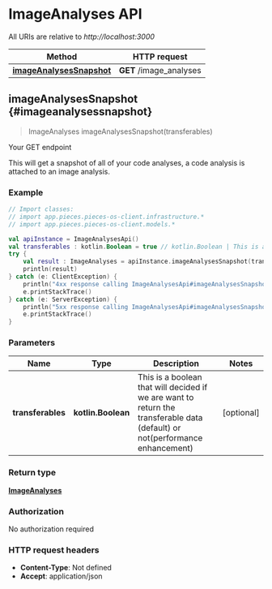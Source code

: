 # ImageAnalyses API

All URIs are relative to *http://localhost:3000*

Method | HTTP request
------------- | -------------
[**imageAnalysesSnapshot**](#imageanalysessnapshot) | **GET** /image_analyses


<a id="imageAnalysesSnapshot"></a>
## **imageAnalysesSnapshot** {#imageanalysessnapshot}
> ImageAnalyses imageAnalysesSnapshot(transferables)

Your GET endpoint

This will get a snapshot of all of your code analyses, a code analysis is attached to an image analysis.

### Example
```kotlin
// Import classes:
// import app.pieces.pieces-os-client.infrastructure.*
// import app.pieces.pieces-os-client.models.*

val apiInstance = ImageAnalysesApi()
val transferables : kotlin.Boolean = true // kotlin.Boolean | This is a boolean that will decided if we are want to return the transferable data (default) or not(performance enhancement)
try {
    val result : ImageAnalyses = apiInstance.imageAnalysesSnapshot(transferables)
    println(result)
} catch (e: ClientException) {
    println("4xx response calling ImageAnalysesApi#imageAnalysesSnapshot")
    e.printStackTrace()
} catch (e: ServerException) {
    println("5xx response calling ImageAnalysesApi#imageAnalysesSnapshot")
    e.printStackTrace()
}
```

### Parameters

Name | Type | Description  | Notes
------------- | ------------- | ------------- | -------------
 **transferables** | **kotlin.Boolean**| This is a boolean that will decided if we are want to return the transferable data (default) or not(performance enhancement) | [optional] 

### Return type

[**ImageAnalyses**](../models/ImageAnalyses)

### Authorization

No authorization required

### HTTP request headers

 - **Content-Type**: Not defined
 - **Accept**: application/json

